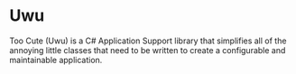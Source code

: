 # Uwu
Too Cute (Uwu) is a C# Application Support library that simplifies all of the annoying little classes that need to be written to create a configurable and maintainable application.
